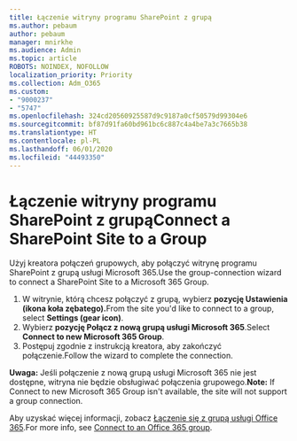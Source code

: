 ```yaml
---
title: Łączenie witryny programu SharePoint z grupą
ms.author: pebaum
author: pebaum
manager: mnirkhe
ms.audience: Admin
ms.topic: article
ROBOTS: NOINDEX, NOFOLLOW
localization_priority: Priority
ms.collection: Adm_O365
ms.custom:
- "9000237"
- "5747"
ms.openlocfilehash: 324cd20560925587d9c9187a0cf50579d99304e6
ms.sourcegitcommit: bf87d91fa60bd961bc6c887c4a4be7a3c7665b38
ms.translationtype: HT
ms.contentlocale: pl-PL
ms.lasthandoff: 06/01/2020
ms.locfileid: "44493350"
---
```

# <a name="connect-a-sharepoint-site-to-a-group"></a><span data-ttu-id="93fbd-102">Łączenie witryny programu SharePoint z grupą</span><span class="sxs-lookup"><span data-stu-id="93fbd-102">Connect a SharePoint Site to a Group</span></span>

<span data-ttu-id="93fbd-103">Użyj kreatora połączeń grupowych, aby połączyć witrynę programu SharePoint z grupą usługi Microsoft 365.</span><span class="sxs-lookup"><span data-stu-id="93fbd-103">Use the group-connection wizard to connect a SharePoint Site to a Microsoft 365 Group.</span></span>

1. <span data-ttu-id="93fbd-104">W witrynie, którą chcesz połączyć z grupą, wybierz **pozycję Ustawienia (ikona koła zębatego).**</span><span class="sxs-lookup"><span data-stu-id="93fbd-104">From the site you'd like to connect to a group, select  **Settings (gear icon)**.</span></span>
2. <span data-ttu-id="93fbd-105">Wybierz **pozycję Połącz z nową grupą usługi Microsoft 365**.</span><span class="sxs-lookup"><span data-stu-id="93fbd-105">Select  **Connect to new Microsoft 365 Group**.</span></span>
3. <span data-ttu-id="93fbd-106">Postępuj zgodnie z instrukcją kreatora, aby zakończyć połączenie.</span><span class="sxs-lookup"><span data-stu-id="93fbd-106">Follow the wizard to complete the connection.</span></span>

<span data-ttu-id="93fbd-107">**Uwaga:**  Jeśli połączenie z nową grupą usługi Microsoft 365 nie jest dostępne, witryna nie będzie obsługiwać połączenia grupowego.</span><span class="sxs-lookup"><span data-stu-id="93fbd-107">**Note:**  If Connect to new Microsoft 365 Group isn't available, the site will not support a group connection.</span></span>

<span data-ttu-id="93fbd-108">Aby uzyskać więcej informacji, zobacz [Łączenie się z grupą usługi Office 365](https://docs.microsoft.com/sharepoint/dev/transform/modernize-connect-to-office365-group).</span><span class="sxs-lookup"><span data-stu-id="93fbd-108">For more info, see  [Connect to an Office 365 group](https://docs.microsoft.com/sharepoint/dev/transform/modernize-connect-to-office365-group).</span></span>